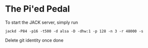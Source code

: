 The Pi'ed Pedal
===========

To start the JACK server, simply run

    jackd -P84 -p16 -t500 -d alsa -D -dhw:1 -p 128 -n 3 -r 48000 -s

Delete git identity once done

